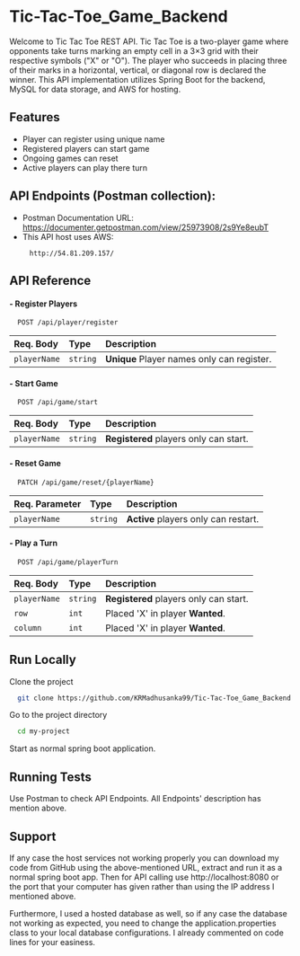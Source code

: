 
# Tic-Tac-Toe_Game_Backend

Welcome to Tic Tac Toe REST API. Tic Tac Toe is a two-player game where opponents take turns marking an empty cell in a 3×3 grid with their respective symbols ("X" or "O"). The player who succeeds in placing three of their marks in a horizontal, vertical, or diagonal row is declared the winner. This API implementation utilizes Spring Boot for the backend, MySQL for data storage, and AWS for hosting.

## Features

- Player can register using unique name
- Registered players can start game
- Ongoing games can reset 
- Active players can play there turn

## API Endpoints (Postman collection):
- Postman Documentation URL: https://documenter.getpostman.com/view/25973908/2s9Ye8eubT
- This API host uses AWS:
```base  
     http://54.81.209.157/
```
## API Reference

#### - Register Players

```http
  POST /api/player/register
```

| Req. Body | Type     | Description                |
| :-------- | :------- | :------------------------- |
| `playerName` | `string` | **Unique** Player names only can register. |

#### - Start Game

```http
  POST /api/game/start
```

| Req. Body | Type     | Description                       |
| :-------- | :------- | :-------------------------------- |
| `playerName`      | `string` | **Registered** players only can start. |

#### - Reset Game

```http
  PATCH /api/game/reset/{playerName}
```

| Req. Parameter | Type     | Description                       |
| :-------- | :------- | :-------------------------------- |
| `playerName`      | `string` | **Active** players only can restart. |
#### - Play a Turn

```http
  POST /api/game/playerTurn
```

| Req. Body | Type     | Description                       |
| :-------- | :------- | :-------------------------------- |
| `playerName`      | `string` | **Registered** players only can start. |
| `row` | `int`|Placed 'X' in player **Wanted**.|
|`column`|`int`|Placed 'X' in player **Wanted**.|

## Run Locally

Clone the project

```bash
  git clone https://github.com/KRMadhusanka99/Tic-Tac-Toe_Game_Backend.git
```

Go to the project directory

```bash
  cd my-project
```

Start as normal spring boot application. 

## Running Tests

Use Postman to check API Endpoints. All Endpoints' description has mention above.
## Support
If any case the host services not working properly you can download my code from GitHub using the above-mentioned URL, extract and run it as a normal spring boot app. Then for API calling use http://localhost:8080 or the port that your computer has given rather than using the IP address I mentioned above.

Furthermore, I used a hosted database as well, so if any case the database not working as expected, you need to change the application.properties class to your local database configurations. I already commented on code lines for your easiness.
